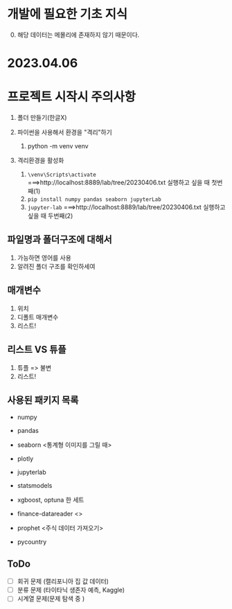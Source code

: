 # 개발에 필요한 기초 지식
0. 해당 데이터는 메몰리에 존재하지 않기 때문이다.


# 2023.04.06
# 프로젝트 시작시 주의사항

1. 폴더 만들기(한글X)

2. 파이썬을 사용해서 환경을 "격리"하기
    1. python -m venv venv

3. 격리환경을 활성화

    1. `\venv\Scripts\activate`     ===>http://localhost:8889/lab/tree/20230406.txt 실행하고 싶을 때 첫번째(1)
    2.  `pip install numpy pandas seaborn jupyterLab`
    3.  `jupyter-lab`                ===>http://localhost:8889/lab/tree/20230406.txt 실행하고 싶을 때 두번째(2)
    

## 파일명과 폴더구조에 대해서
1. 가능하면 영어를 사용
2. 알려진 폴더 구조를 확인하세여

## 매개변수
1. 위치
2. 디폴트 매개변수
3. 리스트!

## 리스트 VS 튜플
1. 튜플 => 불변
2. 리스트!


## 사용된 패키지 목록
* numpy
* pandas
* seaborn <통계형 이미지를 그릴 때>
* plotly  
* jupyterlab
* statsmodels
* xgboost, optuna 한 세트

* finance-datareader <>
* prophet <주식 데이터 가져오기>
* pycountry

## ToDo
- [ ] 회귀 문제 (캘리포니아 집 값 데이터)
- [ ] 분류 문제 (타이타닉 생존자 예측, Kaggle)
- [ ] 시계열 문제(문제 탐색 중 )